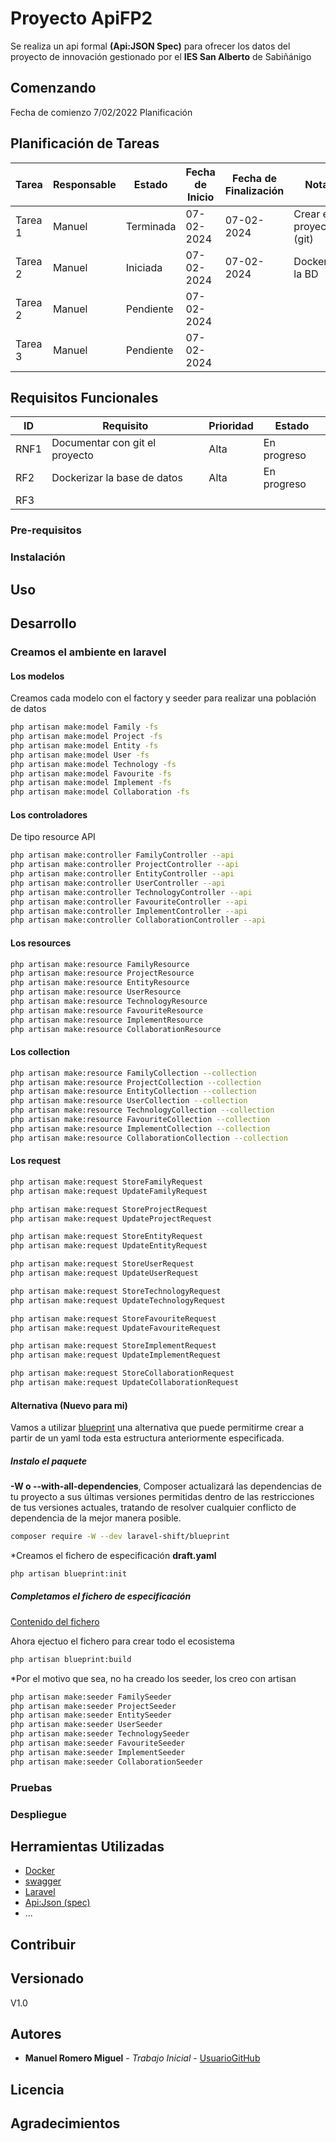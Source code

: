 # Proyecto ApiFP2

Se realiza un api formal **(Api:JSON Spec)** para ofrecer los datos del proyecto de innovación gestionado por el **IES San Alberto** de Sabiñánigo
## Comenzando
Fecha de comienzo 7/02/2022
Planificación 
## Planificación de Tareas

| Tarea   | Responsable | Estado    | Fecha de Inicio | Fecha de Finalización | Notas                    |
|---------|-------------|-----------|-----------------|-----------------------|--------------------------|
| Tarea 1 | Manuel      | Terminada | 07-02-2024      | 07-02-2024 | Crear el proyectos (git) |
| Tarea 2 | Manuel      | Iniciada  | 07-02-2024      | 07-02-2024 | Dockerizar la BD         |
| Tarea 2 | Manuel      | Pendiente | 07-02-2024      |  |                          |
| Tarea 3 | Manuel      | Pendiente | 07-02-2024      |  |                          |

## Requisitos Funcionales

| ID   | Requisito                        | Prioridad | Estado      |
|------|----------------------------------|-----------|-------------|
| RNF1 | Documentar con git el proyecto   | Alta      | En progreso |
| RF2  | Dockerizar la base de datos      | Alta      | En progreso |
| RF3  |  |




### Pre-requisitos



### Instalación



## Uso



## Desarrollo

### Creamos el ambiente en laravel


#### Los modelos
Creamos cada modelo con el factory y seeder para realizar una población de datos 
```bash
php artisan make:model Family -fs
php artisan make:model Project -fs
php artisan make:model Entity -fs
php artisan make:model User -fs
php artisan make:model Technology -fs
php artisan make:model Favourite -fs
php artisan make:model Implement -fs
php artisan make:model Collaboration -fs
```
#### Los controladores 
De tipo resource API
```bash
php artisan make:controller FamilyController --api
php artisan make:controller ProjectController --api
php artisan make:controller EntityController --api
php artisan make:controller UserController --api
php artisan make:controller TechnologyController --api
php artisan make:controller FavouriteController --api
php artisan make:controller ImplementController --api
php artisan make:controller CollaborationController --api
```

#### Los resources
```bash
php artisan make:resource FamilyResource
php artisan make:resource ProjectResource
php artisan make:resource EntityResource
php artisan make:resource UserResource
php artisan make:resource TechnologyResource
php artisan make:resource FavouriteResource
php artisan make:resource ImplementResource
php artisan make:resource CollaborationResource
```
#### Los collection

```bash
php artisan make:resource FamilyCollection --collection
php artisan make:resource ProjectCollection --collection
php artisan make:resource EntityCollection --collection
php artisan make:resource UserCollection --collection
php artisan make:resource TechnologyCollection --collection
php artisan make:resource FavouriteCollection --collection
php artisan make:resource ImplementCollection --collection
php artisan make:resource CollaborationCollection --collection
```
#### Los request
```bash
php artisan make:request StoreFamilyRequest
php artisan make:request UpdateFamilyRequest

php artisan make:request StoreProjectRequest
php artisan make:request UpdateProjectRequest

php artisan make:request StoreEntityRequest
php artisan make:request UpdateEntityRequest

php artisan make:request StoreUserRequest
php artisan make:request UpdateUserRequest

php artisan make:request StoreTechnologyRequest
php artisan make:request UpdateTechnologyRequest

php artisan make:request StoreFavouriteRequest
php artisan make:request UpdateFavouriteRequest

php artisan make:request StoreImplementRequest
php artisan make:request UpdateImplementRequest

php artisan make:request StoreCollaborationRequest
php artisan make:request UpdateCollaborationRequest
```

#### Alternativa (Nuevo para mi)
Vamos a utilizar [blueprint](https://blueprint.laravelshift.com/) una alternativa que puede permitirme crear a partir de un yaml toda esta estructura anteriormente especificada.
##### Instalo el paquete
**-W o --with-all-dependencies**, Composer actualizará las dependencias de tu proyecto a sus últimas versiones permitidas dentro de las restricciones de tus versiones actuales, tratando de resolver cualquier conflicto de dependencia de la mejor manera posible.
````bash
composer require -W --dev laravel-shift/blueprint
````
*Creamos el fichero de especificación **draft.yaml**
````bash
php artisan blueprint:init
````
##### Completamos el fichero de especificación 
[Contenido del fichero ](./draft.yaml)

Ahora ejectuo el fichero para crear todo el ecosistema

```bash
php artisan blueprint:build
```
*Por el motivo que sea, no ha creado los seeder, los creo con artisan
````bash
php artisan make:seeder FamilySeeder
php artisan make:seeder ProjectSeeder
php artisan make:seeder EntitySeeder
php artisan make:seeder UserSeeder
php artisan make:seeder TechnologySeeder
php artisan make:seeder FavouriteSeeder
php artisan make:seeder ImplementSeeder
php artisan make:seeder CollaborationSeeder

````
### Pruebas



### Despliegue


## Herramientas Utilizadas


- [Docker](url)
- [swagger](url)
- [Laravel](url)
- [Api:Json (spec)](url)
- ...

## Contribuir


## Versionado

V1.0 

## Autores

- **Manuel Romero Miguel** - *Trabajo Inicial* - [UsuarioGitHub](https://github.com/MAlejandroR)


## Licencia


## Agradecimientos

